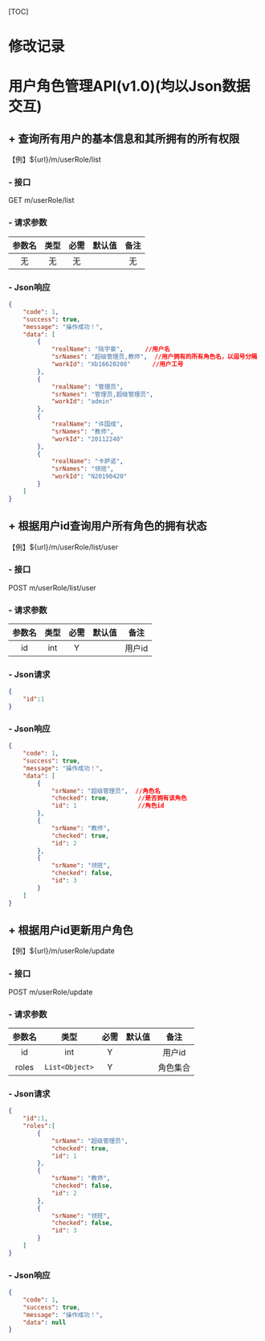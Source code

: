 [TOC]

# 修改记录

# 用户角色管理API(v1.0)(均以Json数据交互)

## + 查询所有用户的基本信息和其所拥有的所有权限

【例】${url}/m/userRole/list

### - 接口

GET m/userRole/list

### - 请求参数

| 参数名 | 类型 | 必需 | 默认值 | 备注 |
| :----: | :--: | :--: | :----: | :--: |
|   无   |  无  |  无  |        |  无  |

### - Json响应

```json
{
    "code": 1,
    "success": true,
    "message": "操作成功！",
    "data": [
        {
            "realName": "陆宇豪",		//用户名
            "srNames": "超级管理员,教师",	//用户拥有的所有角色名，以逗号分隔
            "workId": "Xb16620208"		//用户工号
        },
        {
            "realName": "管理员",
            "srNames": "管理员,超级管理员",
            "workId": "admin"
        },
        {
            "realName": "许国成",
            "srNames": "教师",
            "workId": "20112240"
        },
        {
            "realName": "卡萨诺",
            "srNames": "领班",
            "workId": "N20190420"
        }
    ]
}
```

## + 根据用户id查询用户所有角色的拥有状态

【例】${url}/m/userRole/list/user

### - 接口

POST m/userRole/list/user

### - 请求参数

| 参数名 | 类型 | 必需 | 默认值 |  备注  |
| :----: | :--: | :--: | :----: | :----: |
|   id   | int  |  Y   |        | 用户id |

### - Json请求

```json
{
	"id":1
}
```

### - Json响应

```json
{
    "code": 1,
    "success": true,
    "message": "操作成功！",
    "data": [
        {
            "srName": "超级管理员",	//角色名
            "checked": true,		//是否拥有该角色
            "id": 1					//角色id
        },
        {
            "srName": "教师",
            "checked": true,
            "id": 2
        },
        {
            "srName": "领班",
            "checked": false,
            "id": 3
        }
    ]
}
```

## + 根据用户id更新用户角色

【例】${url}/m/userRole/update

### - 接口

POST m/userRole/update

### - 请求参数

| 参数名 |      类型      | 必需 | 默认值 |   备注   |
| :----: | :------------: | :--: | :----: | :------: |
|   id   |      int       |  Y   |        |  用户id  |
| roles  | `List<Object>` |  Y   |        | 角色集合 |

### - Json请求

```json
{
	"id":1,
	"roles":[
		{
            "srName": "超级管理员",
            "checked": true,
            "id": 1
        },
        {
            "srName": "教师",
            "checked": false,
            "id": 2
        },
        {
            "srName": "领班",
            "checked": false,
            "id": 3
        }
	]
}
```

### - Json响应

```json
{
    "code": 1,
    "success": true,
    "message": "操作成功！",
    "data": null
}
```